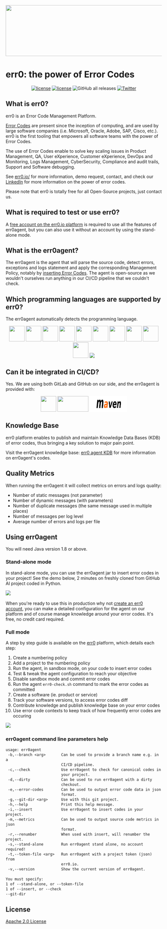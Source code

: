 <div id="header" align="center">
<img src="https://www.err0.io/assets/img/err0/icons/err0Logo.svg" width="603" height="164">
</div>

# err0: the power of Error Codes

<div align="center">
    <a href="https://github.com/Err0-io/err0agent/LICENSE"><img src="https://img.shields.io/github/license/Err0-io/err0agent" alt="license"></a>
    <a href="https://github.com/release/Err0-io/err0agent"><img src="https://img.shields.io/github/release/Err0-io/err0agent" alt="license"></a>
        <img alt="GitHub all releases" src="https://img.shields.io/github/downloads/Err0-io/err0agent/total">
    <a href="https://twitter.com/err0_io"><img src="https://img.shields.io/twitter/follow/err0_io?style=social" alt="Twitter"></a>
</div>

## What is err0?

err0 is an Error Code Management Platform.

<a href="https://en.wikipedia.org/wiki/Error_code">Error Codes</a> are present since the inception of computing, and are used by large software companies (i.e. Microsoft, Oracle, Adobe, SAP, Cisco, etc.). err0 is the first tooling that empowers all software teams with the power of Error Codes. 

The use of Error Codes enable to solve key scaling issues in Product Management, QA, User eXperience, Customer eXperience, DevOps and Monitoring, Logs Management, CyberSecurity, Compliance and audit trails, Support and Software debugging. 

See <a href="https://bit.ly/3Sv4dLV">err0.io/</a> for more information, demo request, contact,  and check our <a href="https://www.linkedin.com/company/err0-io/">LinkedIn</a> for more information on the power of error codes.

Please note that err0 is totally free for all Open-Source projects, just contact us.

## What is required to test or use err0?

A <a href="https://bit.ly/3PJoFaw">free account on the err0.io platform</a> is required to use all the features of err0agent, but you can also use it without an account by using the stand-alone mode.

## What is the err0agent?

The err0agent is the agent that will parse the source code, detect errors, exceptions and logs statement and apply the corresponding Management Policy, notably by <u>inserting Error Codes</u>. The agent is open-source as we wouldn't ourselves run anything in our CI/CD pipeline that we couldn't check.

## Which programming languages are supported by err0?

The err0agent automatically detects the programming language.

<div align="center">
<img src="https://cdn.jsdelivr.net/gh/devicons/devicon/icons/c/c-original.svg" width="50" height="50"/>
<img src="https://cdn.jsdelivr.net/gh/devicons/devicon/icons/cplusplus/cplusplus-original.svg" width="50" height="50"/>
<img src="https://cdn.jsdelivr.net/gh/devicons/devicon/icons/csharp/csharp-original.svg" width="50" height="50"/>
<img src="https://cdn.jsdelivr.net/gh/devicons/devicon/icons/java/java-original-wordmark.svg" width="50" height="50"/>
<img src="https://cdn.jsdelivr.net/gh/devicons/devicon/icons/javascript/javascript-original.svg" width="50" height="50" />
<img src="https://cdn.jsdelivr.net/gh/devicons/devicon/icons/typescript/typescript-original.svg" width="50" height="50"/>
<img src="https://cdn.jsdelivr.net/gh/devicons/devicon/icons/php/php-original.svg" width="50" height="50"/>
<img src="https://cdn.jsdelivr.net/gh/devicons/devicon/icons/python/python-original-wordmark.svg" width="50" height="50"/>
<img src="https://cdn.jsdelivr.net/gh/devicons/devicon/icons/rust/rust-plain.svg" width="50" height="50"/>
<img src="https://cdn.jsdelivr.net/gh/devicons/devicon/icons/go/go-original-wordmark.svg" width="50" height="50"/>
<img src="https://cdn.jsdelivr.net/gh/devicons/devicon/icons/lua/lua-plain-wordmark.svg" width="50" />
</div>

## Can it be integrated in CI/CD?

Yes. We are using both GitLab and GitHub on our side, and the err0agent is provided with:
<div align="center">
<img src="https://cdn.jsdelivr.net/gh/devicons/devicon/icons/docker/docker-original-wordmark.svg" width="50" height="50"/>
<img src="https://dwglogo.com/wp-content/uploads/2017/12/Gradle_logo_01.png" width="100" height="50"/>
<img src="https://raw.githubusercontent.com/docker-library/docs/e2782b8942c1af41419536078c8d0176665a005d/maven/logo.png" width="120" height="50">
</div>

## Knowledge Base

err0 platform enables to publish and maintain Knowledge Data Bases (KDB) of error codes, thus bringing a key solution to major pain point.

Visit the err0agent knowledge base: <a href="http://bit.ly/3YYxmS5">err0 agent KDB</a> for more information on err0agent's codes.

## Quality Metrics

When running the err0agent it will collect metrics on errors and logs quality:

 - Number of static messages (not parameter)
 - Number of dynamic messages (with parameters)
 - Number of duplicate messages (the same message used in multiple places)
 - Number of messages per log level
 - Average number of errors and logs per file

## Using err0agent

You will need Java version 1.8 or above. 

### Stand-alone mode

In stand-alone mode, you can use the err0agent jar to insert error codes in your project! See the demo below, 2 minutes on freshly cloned from GitHub AI project coded in Python.

<a href="https://asciinema.org/a/557983" target="_blank"><img src="https://asciinema.org/a/557983.svg" /></a>

When you're ready to use this in production why not <a href="https://bit.ly/3Sv4dLV">create an err0 account</a>, you can make a detailed configuration for the agent on our platform and of course manage knowledge around your error codes. It's free, no credit card required.

### Full mode

A step by step guide is available on the <a href="https://bit.ly/3Sv4dLV">err0</a> platform, which details each step:
 1. Create a numbering policy
 2. Add a project to the numbering policy
 3. Run the agent, in sandbox mode, on your code to insert error codes
 4. Test & tweak the agent configuration to reach your objective
 5. Disable sandbox mode and commit error codes
 6. Run the agent  `err0-check.sh` command to mark the error codes as committed
 7. Create a software (ie. product or service)
 8. Track your software versions, to access error codes diff
 9. Contribute knowledge and publish knowledge base on your error codes
 10. Use error code contexts to keep track of how frequently error codes are occuring

<a href="https://asciinema.org/a/564800?t=02" target="_blank"><img src="https://asciinema.org/a/564800.svg" /></a>
 
### err0agent command line parameters help
```
usage: err0agent
 -b,--branch <arg>       Can be used to provide a branch name e.g. in a
                         CI/CD pipeline.
 -c,--check              Use err0agent to check for canonical codes in
                         your project.
 -d,--dirty              Can be used to run err0agent with a dirty
                         checkout.
 -e,--error-codes        Can be used to output error code data in json
                         format.
 -g,--git-dir <arg>      Use with this git project.
 -h,--help               Print this help message.
 -i,--insert             Use err0agent to insert codes in your project.
 -m,--metrics            Can be used to output source code metrics in json
                         format.
 -r,--renumber           When used with insert, will renumber the project.
 -s,--stand-alone        Run err0agent stand alone, no account required!
 -t,--token-file <arg>   Run err0agent with a project token (json) from
                         err0.io.
 -v,--version            Show the current version of err0agent.

You must specify:
1 of --stand-alone, or --token-file
1 of --insert, or --check
--git-dir
```

## License

[Apache 2.0 License](https://github.com/Err0-io/err0agent/LICENSE)
